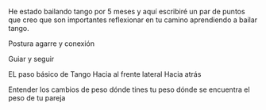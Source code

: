 He estado bailando tango por 5 meses y aquí escribiré un par de puntos que creo que son importantes reflexionar en tu camino aprendiendo a bailar tango.

Postura
agarre y conexión

Guiar y seguir

EL paso básico de Tango
  Hacia al frente
  lateral
  Hacia atrás
  
Entender los cambios de peso
  dónde tines tu peso
  dónde se encuentra el peso de tu pareja
